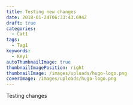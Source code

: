 ```yaml
---
title: Testing new changes
date: 2018-01-24T06:33:43.694Z
draft: true
categories:
  - Cat1
tags:
  - Tag1
keywords:
  - Key1
autoThumbnailImage: true
thumbnailImagePosition: right
thumbnailImage: /images/uploads/hugo-logo.png
coverImage: /images/uploads/hugo-logo.png
---
```

Testing changes
